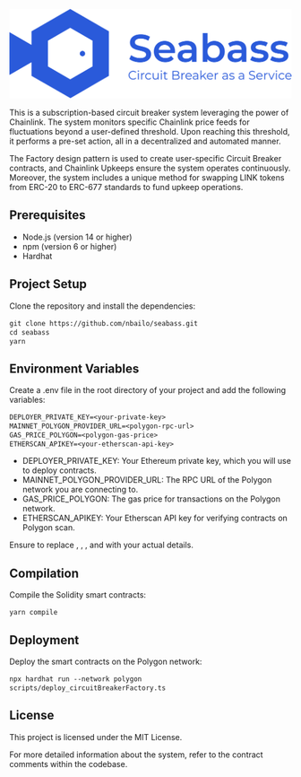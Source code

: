 ![Alt text](telegram-cloud-document-2-5323350060581270721.jpg)


This is a subscription-based circuit breaker system leveraging the power of Chainlink. The system monitors specific Chainlink price feeds for fluctuations beyond a user-defined threshold. Upon reaching this threshold, it performs a pre-set action, all in a decentralized and automated manner.

The Factory design pattern is used to create user-specific Circuit Breaker contracts, and Chainlink Upkeeps ensure the system operates continuously. Moreover, the system includes a unique method for swapping LINK tokens from ERC-20 to ERC-677 standards to fund upkeep operations.

## Prerequisites
- Node.js (version 14 or higher)
- npm (version 6 or higher)
- Hardhat

## Project Setup
Clone the repository and install the dependencies:

    git clone https://github.com/nbailo/seabass.git
    cd seabass
    yarn

## Environment Variables
Create a .env file in the root directory of your project and add the following variables:


    DEPLOYER_PRIVATE_KEY=<your-private-key>
    MAINNET_POLYGON_PROVIDER_URL=<polygon-rpc-url>
    GAS_PRICE_POLYGON=<polygon-gas-price>
    ETHERSCAN_APIKEY=<your-etherscan-api-key>

- DEPLOYER_PRIVATE_KEY: Your Ethereum private key, which you will use to deploy contracts.
- MAINNET_POLYGON_PROVIDER_URL: The RPC URL of the Polygon network you are connecting to.
- GAS_PRICE_POLYGON: The gas price for transactions on the Polygon network.
- ETHERSCAN_APIKEY: Your Etherscan API key for verifying contracts on Polygon scan.

Ensure to replace <your-private-key>, <polygon-rpc-url>, <polygon-gas-price>, and <your-etherscan-api-key> with your actual details.

## Compilation
Compile the Solidity smart contracts:

    yarn compile

## Deployment
Deploy the smart contracts on the Polygon network:

    npx hardhat run --network polygon scripts/deploy_circuitBreakerFactory.ts


## License
This project is licensed under the MIT License.

For more detailed information about the system, refer to the contract comments within the codebase.